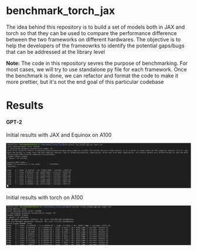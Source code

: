 # benchmark_torch_jax
The idea behind this repository is to build a set of models both in JAX and torch so that they can be used to compare the
performance difference between the two frameworks on different hardwares. The objective is to help the developers of the
frameowrks to identify the potential gaps/bugs that can be addressed at the library level

**Note:** The code in this repository sevres the purpose of benchmarking. For most cases, we will try to use standalone py file for each
framework. Once the benchmark is done, we can refactor and format the code to make it more prettier, but it's not the end goal of this
particular codebase


# Results

#### GPT-2
Initial results with JAX and Equinox on A100

![jax_initial_results](./logs/jax_run.png)

Initial results with torch on A100

![torch_initial_results](./logs/torch_run.png)